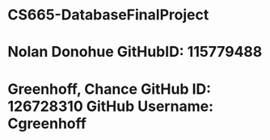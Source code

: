 # CS665-DatabaseFinalProject

# Nolan Donohue GitHubID: 115779488
# Greenhoff, Chance GitHub ID: 126728310 GitHub Username: Cgreenhoff
